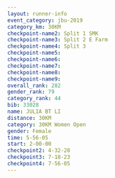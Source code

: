 ```yaml
---
layout: runner-info 
event_category: jbu-2019 
category_km: 30KM 
checkpoint-name2: Split 1 SMK 
checkpoint-name3: Split 2 E Farm 
checkpoint-name4: Split 3 
checkpoint-name5: 
checkpoint-name6: 
checkpoint-name7: 
checkpoint-name8: 
checkpoint-name9: 
overall_rank: 282
gender_rank: 79
category_rank: 44
bib: 33028
name: JULIA BT LI
distance: 30KM
category: 30KM Women Open
gender: Female
time: 5-56-05
start: 2-00-00
checkpoint2: 4-32-28
checkpoint3: 7-18-23
checkpoint4: 7-56-05
---
```

